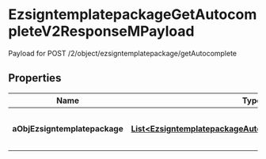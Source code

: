 

# EzsigntemplatepackageGetAutocompleteV2ResponseMPayload

Payload for POST /2/object/ezsigntemplatepackage/getAutocomplete

## Properties

| Name | Type | Description | Notes |
|------------ | ------------- | ------------- | -------------|
|**aObjEzsigntemplatepackage** | [**List&lt;EzsigntemplatepackageAutocompleteElementResponse&gt;**](EzsigntemplatepackageAutocompleteElementResponse.md) | An array of Ezsigntemplatepackage autocomplete element response. |  |



